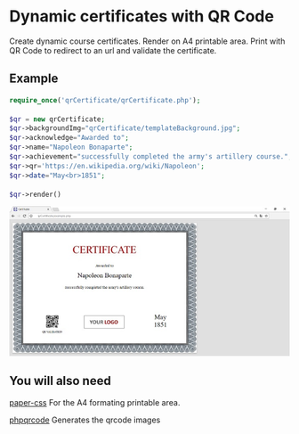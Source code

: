 # Dynamic certificates with QR Code 
Create dynamic course certificates. Render on A4 printable area. Print with QR Code to redirect to an url and validate the certificate.



## Example
```php
require_once('qrCertificate/qrCertificate.php');

$qr = new qrCertificate;
$qr->backgroundImg="qrCertificate/templateBackground.jpg";
$qr->acknowledge="Awarded to";
$qr->name="Napoleon Bonaparte";
$qr->achievement="successfully completed the army's artillery course.";
$qr->qr='https://en.wikipedia.org/wiki/Napoleon';
$qr->date="May<br>1851";

$qr->render()
```
![Preview](example.jpg)

## You will also need
[paper-css](https://github.com/cognitom/paper-css)
For the A4 formating printable area.

[phpqrcode](https://github.com/t0k4rt/phpqrcode)
Generates the qrcode images 

